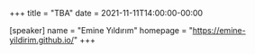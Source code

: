 +++
title = "TBA"
date = 2021-11-11T14:00:00-00:00

[speaker]
  name = "Emine Yıldırım"
  homepage = "https://emine-yildirim.github.io/"
+++
